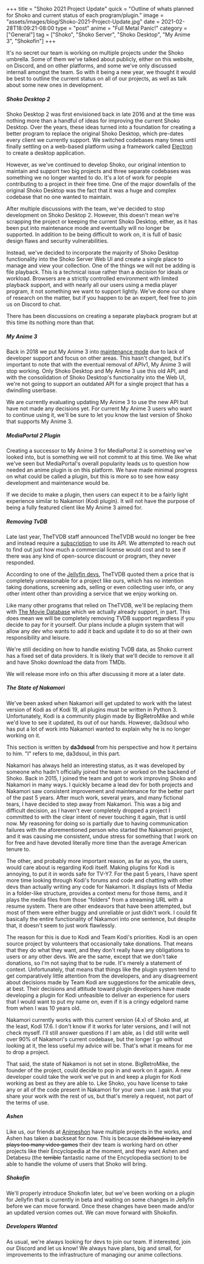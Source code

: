 +++
title = "Shoko 2021 Project Update"
quick = "Outline of whats planned for Shoko and current status of each program/plugin."
image = "assets/images/blog/Shoko-2021-Project-Update.jpg"
date = 2021-02-28T18:09:21-08:00
type = "post"
anime = "Full Metal Panic!"
category = ["General"]
tag = ["Shoko", "Shoko Server", "Shoko Desktop", "My Anime 3", "Shokofin"]
+++

It's no secret our team is working on multiple projects under the Shoko umbrella. Some of them we've talked about publicly, either on this website, on Discord, and on other platforms, and some we've only discussed internall amongst the team. So with it being a new year, we thought it would be best to outline the current status on all of our projects, as well as talk about some new ones in development.

##### Shoko Desktop 2

Shoko Desktop 2 was first envisioned back in late 2016 and at the time was nothing more than a handful of ideas for improving the current Shoko Desktop. Over the years, these ideas turned into a foundation for creating a better program to replace the original Shoko Desktop, which pre-dates every client we currently support. We switched codebases many times until finally settling on a web-based platform using a framework called [Electron](https://www.electronjs.org/) to create a desktop application.

However, as we've continued to develop Shoko, our original intention to maintain and support two big projects and three separate codebases was something we no longer wanted to do. It's a lot of work for people contributing to a project in their free time. One of the major downfalls of the original Shoko Desktop was the fact that it was a huge and complex codebase that no one wanted to maintain.

After multiple discussions with the team, we've decided to stop development on Shoko Desktop 2. However, this doesn't mean we're scrapping the project or keeping the current Shoko Desktop, either, as it has been put into maintenance mode and eventually will no longer be supported. In addition to be being difficult to work on, it is full of basic design flaws and security vulnerabilities.

Instead, we've decided to incorporate the majority of Shoko Desktop functionality into the Shoko Server Web UI and create a single place to manage and view your collection. One of the things we will not be adding is file playback. This is a technical issue rather than a decision for ideals or workload. Browsers are a strictly controlled environment with limited playback support, and with nearly all our users using a media player program, it not something we want to support lightly. We've done our share of research on the matter, but if you happen to be an expert, feel free to join us on Discord to chat.

There has been discussions on creating a separate playback program but at this time its nothing more than that.

##### My Anime 3

Back in 2018 we put My Anime 3 into [maintenance mode](https://shokoanime.com/blog/my-anime-3-version-3-7-2-released/) due to lack of developer support and focus on other areas. This hasn't changed, but it's important to note that with the eventual removal of APIv1, My Anime 3 will stop working. Only Shoko Desktop and My Anime 3 use this old API, and with the consolidation of Shoko Desktop's functionality into the Web UI, we're not going to support an outdated API for a single project that has a dwindling userbase.

We are currently evaluating updating My Anime 3 to use the new API but have not made any decisions yet. For current My Anime 3 users who want to continue using it, we'll be sure to let you know the last version of Shoko that supports My Anime 3.

##### MediaPortal 2 Plugin

Creating a successor to My Anime 3 for MediaPortal 2 is something we've looked into, but is something we will not commit to at this time. We like what we've seen but MediaPortal's overall popularity leads us to question how needed an anime plugin is on this platform. We have made minimal progress on what could be called a plugin, but this is more so to see how easy development and maintenance would be.

If we decide to make a plugin, then users can expect it to be a fairly light experience similar to Nakamori (Kodi plugin). It will not have the purpose of being a fully featured client like My Anime 3 aimed for.

##### Removing TvDB

Late last year, TheTVDB staff announced TheTVDB would no longer be free and instead require a [subscription](https://thetvdb.com/subscribe) to use its API. We attempted to reach out to find out just how much a commercial license would cost and to see if there was any kind of open-source discount or program, they never responded.

According to one of the [Jellyfin devs](https://www.reddit.com/r/jellyfin/comments/jrvly5/thetvdb_new_api_and_licensing_model/gbwbom6?utm_source=share&utm_medium=web2x&context=3), TheTVDB quoted them a price that is completely unreasonable for a project like ours, which has no intention taking donations, screening ads, selling or even collecting user info, or any other intent other than providing a service that we enjoy working on.

Like many other programs that relied on TheTVDB, we'll be replacing them with [The Movie Database](https://www.themoviedb.org/?language=en-US) which we actually already support, in part. This does mean we will be completely removing TVDB support regardless if you decide to pay for it yourself. Our plans include a plugin system that will allow any dev who wants to add it back and update it to do so at their own responsibility and leisure.

We're still deciding on how to handle existing TvDB data, as Shoko current has a fixed set of data providers. It is likely that we'll decide to remove it all and have Shoko download the data from TMDb.

We will release more info on this after discussing it more at a later date.

##### The State of Nakamori
We've been asked when Nakamori will get updated to work with the latest version of Kodi as of Kodi 19, all plugins must be written in Python 3. Unfortunately, Kodi is a community plugin made by BigRetroMike and while we'd love to see it updated, its out of our hands. However, da3dsoul who has put a lot of work into Nakamori wanted to explain why he is no longer working on it. 

This section is written by **da3dsoul** from his perspective and how it pertains to him. "I" refers to me, da3dsoul, in this part.

Nakamori has always held an interesting status, as it was developed by someone who hadn't officially joined the team or worked on the backend of Shoko. Back in 2015, I joined the team and got to work improving Shoko and Nakamori in many ways. I quickly became a lead dev for both projects and Nakamori saw consistent improvement and maintenance for the better part of the past 5 years. After much work, several years, and many fictional tears, I have decided to step away from Nakamori. This was a big and difficult decision, as I haven't ever completely dropped a project I committed to with the clear intent of never touching it again, that is until now. My reasoning for doing so is partially due to having communication failures with the aforementioned person who started the Nakamori project, and it was causing me consistent, undue stress for something that I work on for free and have devoted literally more time than the average American tenure to. 

The other, and probably more important reason, as far as you, the users, would care about is regarding Kodi itself. Making plugins for Kodi is annoying, to put it in words safe for TV-Y7. For the past 5 years, I have spent more time looking through Kodi's forums and code and chatting with other devs than actually writing any code for Nakamori. It displays lists of Media in a folder-like structure, provides a context menu for those items, and it plays the media files from those "folders" from a streaming URL with a resume system. There are other endeavors that have been attempted, but most of them were either buggy and unreliable or just didn't work. I could fit basically the entire functionality of Nakamori into one sentence, but despite that, it doesn't seem to just work flawlessly. 

The reason for this is due to Kodi and Team Kodi's priorities. Kodi is an open source project by volunteers that occasionally take donations. That means that they do what they want, and they don't really have any obligations to users or any other devs. We are the same, except that we don't take donations, so I'm not saying that to be rude. It's merely a statement of context. Unfortunately, that means that things like the plugin system tend to get comparatively little attention from the developers, and any disagreement about decisions made by Team Kodi are suggestions for the amicable devs, at best. Their decisions and attitude toward plugin developers have made developing a plugin for Kodi unfeasible to deliver an experience for users that I would want to put my name on, even if it is a cringy edgelord name from when I was 10 years old.

Nakamori currently works with this current version (4.x) of Shoko and, at the least, Kodi 17.6. I don't know if it works for later versions, and I will not check myself. I'll still answer questions if I am able, as I did still write well over 90% of Nakamori's current codebase, but the longer I go without looking at it, the less useful my advice will be. That's what it means for me to drop a project.

That said, the state of Nakamori is not set in stone. BigRetroMike, the founder of the project, could decide to pop in and work on it again. A new developer could take the work we've put in and keep a plugin for Kodi working as best as they are able to. Like Shoko, you have license to take any or all of the code present in Nakamori for your own use. I ask that you share your work with the rest of us, but that's merely a request, not part of the terms of use.

##### Ashen

Like us, our friends at [Animeshon](https://animeshon.com/) have multiple projects in the works, and Ashen has taken a backseat for now. This is because ~~da3dsoul is lazy and plays too many video games~~ their dev team is working hard on other projects like their Encyclopedia at the moment, and they want Ashen and Detabesu (the ~~terrible~~ fantastic name of the Encyclopedia section) to be able to handle the volume of users that Shoko will bring.

##### Shokofin

We'll properly introduce Shokofin later, but we've been working on a plugin for Jellyfin that is currently in beta and waiting on some changes in Jellyfin before we can move forward. Once these changes have been made and/or an updated version comes out. We can move forward with Shokofin.

##### Developers Wanted

As usual, we're always looking for devs to join our team. If interested, join our Discord and let us know! We always have plans, big and small, for improvements to the infrastructure of managing our anime collections.
